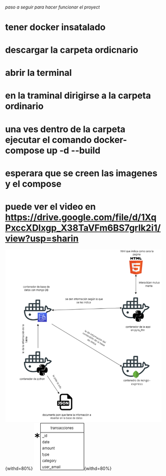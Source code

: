 ###### paso a seguir para hacer funcionar el proyect
# tener docker insatalado 
# descargar la carpeta ordicnario 
# abrir la terminal
# en la traminal dirigirse a la carpeta ordinario 
# una ves dentro de la carpeta ejecutar el comando docker-compose up -d --build
# esperara que se creen las imagenes y el compose 
# puede ver el video en https://drive.google.com/file/d/1XqPxccXDlxgp_X38TaVFm6BS7grlk2i1/view?usp=sharin
![Insertado imagen](1.png){withd=80%}
![Insertado imagen](2.png){withd=80%}